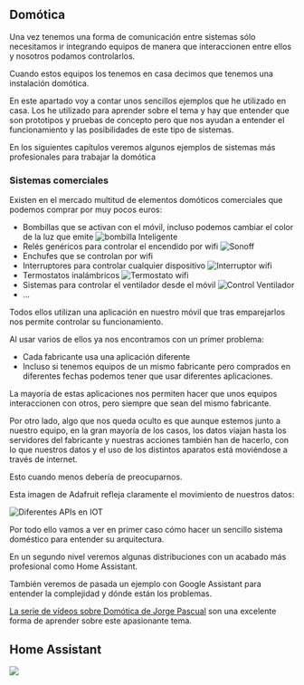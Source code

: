 ## Domótica

Una vez tenemos una forma de comunicación entre sistemas sólo necesitamos ir integrando equipos de manera que interaccionen entre ellos y nosotros podamos controlarlos.

Cuando estos equipos los tenemos en casa decimos que tenemos una instalación domótica.

En este apartado voy a contar unos sencillos ejemplos que he utilizado en casa. Los he utilizado para aprender sobre el tema y hay que entender que son prototipos y pruebas de concepto pero que nos ayudan a entender el funcionamiento y las posibilidades de este tipo de sistemas.

En los siguientes capítulos veremos algunos ejemplos de sistemas más profesionales para trabajar la domótica

### Sistemas comerciales

Existen en el mercado multitud de elementos domóticos comerciales que podemos comprar por muy pocos euros:

* Bombillas que se activan con el móvil, incluso podemos cambiar el color de la luz que emite
![bombilla Inteligente](./images/bombillaInteligente.jpg)
* Relés genéricos para controlar el encendido por wifi
![Sonoff](./images/sonoff.jpg)
* Enchufes que se controlan por wifi
* Interruptores para controlar cualquier dispositivo
![Interruptor wifi](./images/41Kw-b1FimL.jpg)
* Termostatos inalámbricos
![Termostato wifi](./images/en-HTW-31-WKT19-WF--1-.jpg)
* Sistemas para controlar el ventilador desde el móvil
![Control Ventilador](./images/ControlVentilador.jpg)
* ...

Todos ellos utilizan una aplicación en nuestro móvil que tras emparejarlos nos permite controlar su funcionamiento. 

Al usar varios de ellos ya nos encontramos con un primer problema:

* Cada fabricante usa una aplicación diferente
* Incluso si tenemos equipos de un mismo fabricante pero comprados en diferentes fechas podemos tener que usar diferentes aplicaciones.

La mayoría de estas aplicaciones nos permiten hacer que unos equipos interaccionen con otros, pero siempre que sean del mismo fabricante.

Por otro lado, algo que nos queda oculto es que aunque estemos junto a nuestro equipo, en la gran mayoría de los casos, los datos viajan hasta los servidores del fabricante y nuestras acciones también han de hacerlo, con lo que nuestros datos y el uso de los distintos aparatos está moviéndose a través de internet. 

Esto cuando menos debería de preocuparnos.

Esta imagen de Adafruit refleja claramente el movimiento de nuestros datos:

![Diferentes APIs en IOT](./images/internet_of_things___iot_Network_APIs.png)

Por todo ello vamos a ver en primer caso cómo hacer un sencillo sistema doméstico para entender su arquitectura.

En un segundo nivel veremos algunas distribuciones con un acabado más profesional como Home Assistant.

También veremos de pasada un ejemplo con Google Assistant para entender la complejidad y dónde están los problemas.


[La serie de vídeos sobre Domótica de Jorge Pascual](https://www.youtube.com/watch?v=IQLFgVg4TjM&list=PLFe_vhJmgS_51XlV_a5Atl1Re4fJA_b-d) son una excelente forma de aprender sobre este apasionante tema.



## Home Assistant

![](./images/Home_Assistant.png)